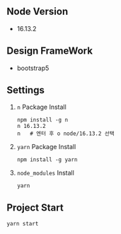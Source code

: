 ##  Node Version
* 16.13.2

## Design FrameWork
* bootstrap5

## Settings
1. `n` Package Install
    ```shell
    npm install -g n
    n 16.13.2
    n   # 엔터 후 ο node/16.13.2 선택
    ```
2. `yarn` Package Install
    ```shell
    npm install -g yarn
    ```
3. `node_modules` Install
    ```shell
    yarn
    ```

## Project Start
```shell
yarn start
```